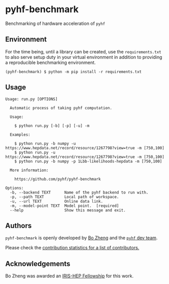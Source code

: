 # pyhf-benchmark

Benchmarking of hardware acceleration of `pyhf`

## Environment

For the time being, until a library can be created, use the `requirements.txt` to also serve setup duty in your virtual environment in addition to providing a reproducible benchmarking environment.

```
(pyhf-benchmark) $ python -m pip install -r requirements.txt
```

## Usage

```
Usage: run.py [OPTIONS]

  Automatic process of taking pyhf computation.

  Usage:

    $ python run.py [-b] [-p] [-u] -m

  Examples:

    $ python run.py -b numpy -u https://www.hepdata.net/record/resource/1267798?view=true -m [750,100]
    $ python run.py -u https://www.hepdata.net/record/resource/1267798?view=true -m [750,100]
    $ python run.py -b numpy -p 1Lbb-likelihoods-hepdata -m [750,100]

  More information:

    https://github.com/pyhf/pyhf-benchmark

Options:
  -b, --backend TEXT      Name of the pyhf backend to run with.
  -p, --path TEXT         Local path of workspace.
  -u, --url TEXT          Online data link.
  -m, --model-point TEXT  Model point.  [required]
  --help                  Show this message and exit.
```



## Authors

`pyhf-benchmark` is openly developed by [Bo Zheng](https://iris-hep.org/fellows/BoZheng.html) and the [`pyhf` dev team](https://scikit-hep.org/pyhf/#authors).

Please check the [contribution statistics for a list of contributors.](https://github.com/pyhf/pyhf-benchmark/graphs/contributors)

## Acknowledgements

Bo Zheng was awarded an [IRIS-HEP Fellowship](https://iris-hep.org/fellows/BoZheng.html) for this work.
